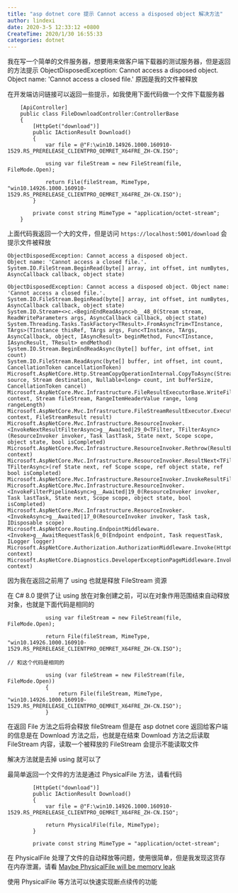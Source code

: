 ```yaml
---
title: "asp dotnet core 提示 Cannot access a disposed object 解决方法"
author: lindexi
date: 2020-3-5 12:33:12 +0800
CreateTime: 2020/1/30 16:55:33
categories: dotnet
---
```


我在写一个简单的文件服务器，想要用来做客户端下载器的测试服务器，但是返回的方法提示 ObjectDisposedException: Cannot access a disposed object. Object name: 'Cannot access a closed file.' 原因是我的文件被释放

<!--more-->


<!-- CreateTime:2020/1/30 16:55:33 -->

<!-- 发布 -->

在开发端访问链接可以返回一些提示，如我使用下面代码做一个文件下载服务器

```
    [ApiController]
    public class FileDownloadController:ControllerBase
    {
        [HttpGet("download")]
        public IActionResult Download()
        {
            var file = @"F:\win10.14926.1000.160910-1529.RS_PRERELEASE_CLIENTPRO_OEMRET_X64FRE_ZH-CN.ISO";

            using var fileStream = new FileStream(file, FileMode.Open);

            return File(fileStream, MimeType, "win10.14926.1000.160910-1529.RS_PRERELEASE_CLIENTPRO_OEMRET_X64FRE_ZH-CN.ISO");
        }

        private const string MimeType = "application/octet-stream";
    }
```

上面代码我返回一个大的文件，但是访问 `https://localhost:5001/download` 会提示文件被释放

```
ObjectDisposedException: Cannot access a disposed object.
Object name: 'Cannot access a closed file.'.
System.IO.FileStream.BeginRead(byte[] array, int offset, int numBytes, AsyncCallback callback, object state)

ObjectDisposedException: Cannot access a disposed object. Object name: 'Cannot access a closed file.'.
System.IO.FileStream.BeginRead(byte[] array, int offset, int numBytes, AsyncCallback callback, object state)
System.IO.Stream+<>c.<BeginEndReadAsync>b__48_0(Stream stream, ReadWriteParameters args, AsyncCallback callback, object state)
System.Threading.Tasks.TaskFactory<TResult>.FromAsyncTrim<TInstance, TArgs>(TInstance thisRef, TArgs args, Func<TInstance, TArgs, AsyncCallback, object, IAsyncResult> beginMethod, Func<TInstance, IAsyncResult, TResult> endMethod)
System.IO.Stream.BeginEndReadAsync(byte[] buffer, int offset, int count)
System.IO.FileStream.ReadAsync(byte[] buffer, int offset, int count, CancellationToken cancellationToken)
Microsoft.AspNetCore.Http.StreamCopyOperationInternal.CopyToAsync(Stream source, Stream destination, Nullable<long> count, int bufferSize, CancellationToken cancel)
Microsoft.AspNetCore.Mvc.Infrastructure.FileResultExecutorBase.WriteFileAsync(HttpContext context, Stream fileStream, RangeItemHeaderValue range, long rangeLength)
Microsoft.AspNetCore.Mvc.Infrastructure.FileStreamResultExecutor.ExecuteAsync(ActionContext context, FileStreamResult result)
Microsoft.AspNetCore.Mvc.Infrastructure.ResourceInvoker.<InvokeNextResultFilterAsync>g__Awaited|29_0<TFilter, TFilterAsync>(ResourceInvoker invoker, Task lastTask, State next, Scope scope, object state, bool isCompleted)
Microsoft.AspNetCore.Mvc.Infrastructure.ResourceInvoker.Rethrow(ResultExecutedContextSealed context)
Microsoft.AspNetCore.Mvc.Infrastructure.ResourceInvoker.ResultNext<TFilter, TFilterAsync>(ref State next, ref Scope scope, ref object state, ref bool isCompleted)
Microsoft.AspNetCore.Mvc.Infrastructure.ResourceInvoker.InvokeResultFilters()
Microsoft.AspNetCore.Mvc.Infrastructure.ResourceInvoker.<InvokeFilterPipelineAsync>g__Awaited|19_0(ResourceInvoker invoker, Task lastTask, State next, Scope scope, object state, bool isCompleted)
Microsoft.AspNetCore.Mvc.Infrastructure.ResourceInvoker.<InvokeAsync>g__Awaited|17_0(ResourceInvoker invoker, Task task, IDisposable scope)
Microsoft.AspNetCore.Routing.EndpointMiddleware.<Invoke>g__AwaitRequestTask|6_0(Endpoint endpoint, Task requestTask, ILogger logger)
Microsoft.AspNetCore.Authorization.AuthorizationMiddleware.Invoke(HttpContext context)
Microsoft.AspNetCore.Diagnostics.DeveloperExceptionPageMiddleware.Invoke(HttpContext context)
```

因为我在返回之前用了 using 也就是释放 FileStream 资源

在 C# 8.0 提供了让 using 放在对象创建之前，可以在对象作用范围结束自动释放对象，也就是下面代码是相同的

```
            using var fileStream = new FileStream(file, FileMode.Open);

            return File(fileStream, MimeType, "win10.14926.1000.160910-1529.RS_PRERELEASE_CLIENTPRO_OEMRET_X64FRE_ZH-CN.ISO");

// 和这个代码是相同的

            using (var fileStream = new FileStream(file, FileMode.Open))
            {
                return File(fileStream, MimeType, "win10.14926.1000.160910-1529.RS_PRERELEASE_CLIENTPRO_OEMRET_X64FRE_ZH-CN.ISO");
            }
```

在返回 File 方法之后将会释放 fileStream 但是在 asp dotnet core 返回给客户端的信息是在 Download 方法之后，也就是在结束 Download 方法之后读取 FileStream 内容，读取一个被释放的 FileStream 会提示不能读取文件

解决方法就是去掉 using 就可以了

最简单返回一个文件的方法是通过 PhysicalFile 方法，请看代码

```
        [HttpGet("download")]
        public IActionResult Download()
        {
            var file = @"F:\win10.14926.1000.160910-1529.RS_PRERELEASE_CLIENTPRO_OEMRET_X64FRE_ZH-CN.ISO";

            return PhysicalFile(file, MimeType);
        }

        private const string MimeType = "application/octet-stream";
```

在 PhysicalFile 处理了文件的自动释放等问题，使用很简单，但是我发现这货存在内存泄漏，请看 [Maybe PhysicalFile will be memory leak](https://github.com/dotnet/aspnetcore/issues/13535)

使用 PhysicalFile 等方法可以快速实现断点续传的功能

